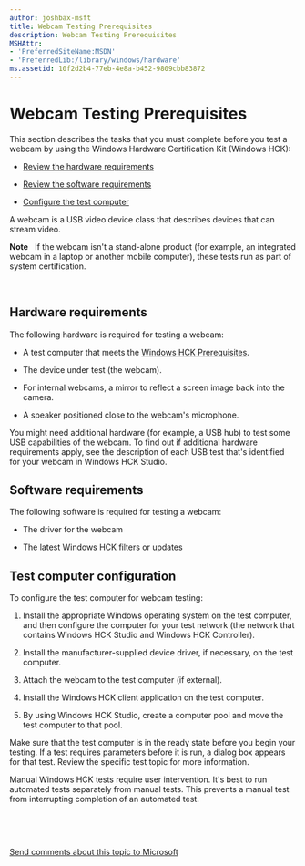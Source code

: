 ```yaml
---
author: joshbax-msft
title: Webcam Testing Prerequisites
description: Webcam Testing Prerequisites
MSHAttr:
- 'PreferredSiteName:MSDN'
- 'PreferredLib:/library/windows/hardware'
ms.assetid: 10f2d2b4-77eb-4e8a-b452-9809cbb83872
---
```


# Webcam Testing Prerequisites


This section describes the tasks that you must complete before you test a webcam by using the Windows Hardware Certification Kit (Windows HCK):

-   [Review the hardware requirements](#bkmk-hck-webcam-hr)

-   [Review the software requirements](#bkmk-hck-webcam-sr)

-   [Configure the test computer](#bkmk-hck-webcam-tc)

A webcam is a USB video device class that describes devices that can stream video.

**Note**  
If the webcam isn't a stand-alone product (for example, an integrated webcam in a laptop or another mobile computer), these tests run as part of system certification.

 

## <a href="" id="bkmk-hck-webcam-hr"></a>Hardware requirements


The following hardware is required for testing a webcam:

-   A test computer that meets the [Windows HCK Prerequisites](windows-hck-prerequisites.md).

-   The device under test (the webcam).

-   For internal webcams, a mirror to reflect a screen image back into the camera.

-   A speaker positioned close to the webcam's microphone.

You might need additional hardware (for example, a USB hub) to test some USB capabilities of the webcam. To find out if additional hardware requirements apply, see the description of each USB test that's identified for your webcam in Windows HCK Studio.

## <a href="" id="bkmk-hck-webcam-sr"></a>Software requirements


The following software is required for testing a webcam:

-   The driver for the webcam

-   The latest Windows HCK filters or updates

## <a href="" id="bkmk-hck-webcam-tc"></a>Test computer configuration


To configure the test computer for webcam testing:

1.  Install the appropriate Windows operating system on the test computer, and then configure the computer for your test network (the network that contains Windows HCK Studio and Windows HCK Controller).

2.  Install the manufacturer-supplied device driver, if necessary, on the test computer.

3.  Attach the webcam to the test computer (if external).

4.  Install the Windows HCK client application on the test computer.

5.  By using Windows HCK Studio, create a computer pool and move the test computer to that pool.

Make sure that the test computer is in the ready state before you begin your testing. If a test requires parameters before it is run, a dialog box appears for that test. Review the specific test topic for more information.

Manual Windows HCK tests require user intervention. It's best to run automated tests separately from manual tests. This prevents a manual test from interrupting completion of an automated test.

 

 

[Send comments about this topic to Microsoft](mailto:wsddocfb@microsoft.com?subject=Documentation%20feedback%20%5Bp_hck\p_hck%5D:%20Webcam%20Testing%20Prerequisites%20%20RELEASE:%20%284/27/2016%29&body=%0A%0APRIVACY%20STATEMENT%0A%0AWe%20use%20your%20feedback%20to%20improve%20the%20documentation.%20We%20don't%20use%20your%20email%20address%20for%20any%20other%20purpose,%20and%20we'll%20remove%20your%20email%20address%20from%20our%20system%20after%20the%20issue%20that%20you're%20reporting%20is%20fixed.%20While%20we're%20working%20to%20fix%20this%20issue,%20we%20might%20send%20you%20an%20email%20message%20to%20ask%20for%20more%20info.%20Later,%20we%20might%20also%20send%20you%20an%20email%20message%20to%20let%20you%20know%20that%20we've%20addressed%20your%20feedback.%0A%0AFor%20more%20info%20about%20Microsoft's%20privacy%20policy,%20see%20http://privacy.microsoft.com/default.aspx. "Send comments about this topic to Microsoft")




